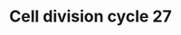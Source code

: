 ---
annotations:
- type: Pathway Ontology
  value: regulatory pathway
authors:
- Pmenke
- Ariutta
- Egonw
- Khanspers
- Youssefwalid
- Eweitz
description: ''
last-edited: 2021-05-22
organisms:
- Homo sapiens
redirect_from:
- /index.php/Pathway:WP3289
- /instance/WP3289
schema-jsonld:
- '@context': https://schema.org/
  '@id': https://wikipathways.github.io/pathways/WP3289.html
  '@type': Dataset
  creator:
    '@type': Organization
    name: WikiPathways
  description: ''
  keywords:
  - other subunits
  - Cdc27
  - CDK1
  - of the APC/C
  - inactive CDK1
  - Cyclin B
  - pCdc27
  - Cdc20
  license: CC0
  name: Cell division cycle 27
seo: CreativeWork
title: Cell division cycle 27
wpid: WP3289
---